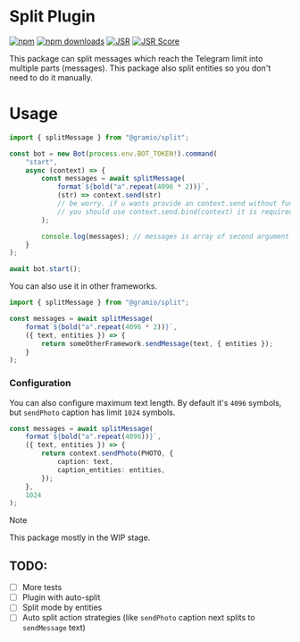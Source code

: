 # Split Plugin

<div class="badges">

[![npm](https://img.shields.io/npm/v/@gramio/split?logo=npm&style=flat&labelColor=000&color=3b82f6)](https://www.npmjs.org/package/@gramio/split)
[![npm downloads](https://img.shields.io/npm/dw/@gramio/split?logo=npm&style=flat&labelColor=000&color=3b82f6)](https://www.npmjs.org/package/@gramio/split)
[![JSR](https://jsr.io/badges/@gramio/split)](https://jsr.io/@gramio/split)
[![JSR Score](https://jsr.io/badges/@gramio/split/score)](https://jsr.io/@gramio/split)

</div>

This package can split messages which reach the Telegram limit into multiple parts (messages). This package also split entities so you don't need to do it manually.

# Usage

```ts
import { splitMessage } from "@gramio/split";

const bot = new Bot(process.env.BOT_TOKEN!).command(
    "start",
    async (context) => {
        const messages = await splitMessage(
            format`${bold("a".repeat(4096 * 2))}`,
            (str) => context.send(str)
            // be worry. if u wants provide an context.send without function wrapper
            // you should use context.send.bind(context) it is required because otherwise it will lose context data
        );

        console.log(messages); // messages is array of second argument results
    }
);

await bot.start();
```

You can also use it in other frameworks.

```ts
import { splitMessage } from "@gramio/split";

const messages = await splitMessage(
    format`${bold("a".repeat(4096 * 2))}`,
    ({ text, entities }) => {
        return someOtherFramework.sendMessage(text, { entities });
    }
);
```

### Configuration

You can also configure maximum text length. By default it's `4096` symbols, but `sendPhoto` caption has limit `1024` symbols.

```ts
const messages = await splitMessage(
    format`${bold("a".repeat(4096))}`,
    ({ text, entities }) => {
        return context.sendPhoto(PHOTO, {
            caption: text,
            caption_entities: entities,
        });
    },
    1024
);
```

> [!NOTE]
> This package mostly in the WIP stage.

## TODO:

-   [ ] More tests
-   [ ] Plugin with auto-split
-   [ ] Split mode by entities
-   [ ] Auto split action strategies (like `sendPhoto` caption next splits to `sendMessage` text)
